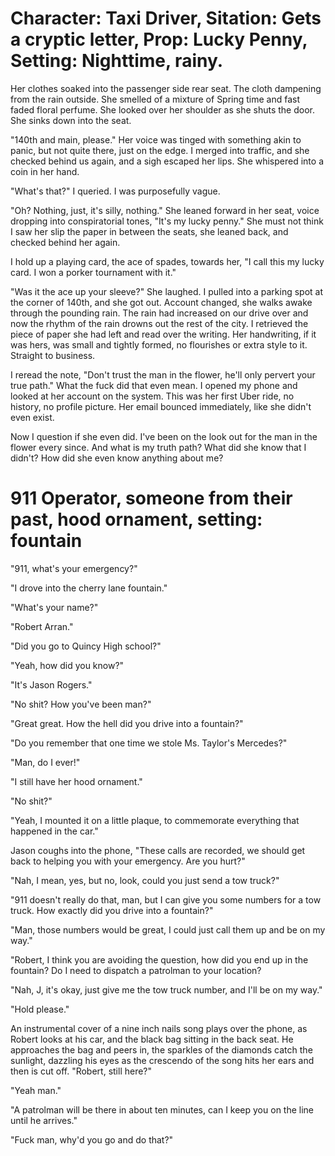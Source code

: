# Character: Taxi Driver, Sitation: Gets a cryptic letter, Prop: Lucky Penny, Setting: Nighttime, rainy.

Her clothes soaked into the passenger side rear seat.  The cloth dampening from the rain outside.  She smelled of a mixture of Spring time and fast faded floral perfume.  She looked over her shoulder as she shuts the door.  She sinks down into the seat.

"140th and main, please."  Her voice was tinged with something akin to panic, but not quite there, just on the edge.  I merged into traffic, and she checked behind us again, and a sigh escaped her lips. She whispered into a coin in her hand.

"What's that?" I queried.  I was purposefully vague.

"Oh? Nothing, just, it's silly, nothing." She leaned forward in her seat, voice dropping into conspiratorial tones, "It's my lucky penny."  She must not think I saw her slip the paper in between the seats, she leaned back, and checked behind her again.

I hold up a playing card, the ace of spades, towards her, "I call this my lucky card.  I won a porker tournament with it."

"Was it the ace up your sleeve?"  She laughed.  I pulled into a parking spot at the corner of 140th, and she got out.  Account changed, she walks awake through the pounding rain.  The rain had increased on our drive over and now the rhythm of the rain drowns out the rest of the city.  I retrieved the piece of paper she had left and read over the writing.  Her handwriting, if it was hers, was small and tightly formed, no flourishes or extra style to it.  Straight to business.

I reread the note, "Don't trust the man in the flower, he'll only pervert your true path."  What the fuck did that even mean.  I opened my phone and looked at her account on the system.  This was her first Uber ride, no history, no profile picture.  Her email bounced immediately, like she didn't even exist.

Now I question if she even did.  I've been on the look out for the man in the flower every since.  And what is my truth path?  What did she know that I didn't?  How did she even know anything about me?

# 911 Operator, someone from their past, hood ornament, setting: fountain

"911, what's your emergency?"

"I drove into the cherry lane fountain."

"What's your name?"

"Robert Arran."

"Did you go to Quincy High school?"

"Yeah, how did you know?"

"It's Jason Rogers."

"No shit? How you've been man?"

"Great great.  How the hell did you drive into a fountain?"

"Do you remember that one time we stole Ms. Taylor's Mercedes?"

"Man, do I ever!"

"I still have her hood ornament."

"No shit?"

"Yeah, I mounted it on a little plaque, to commemorate everything that happened in the car."

Jason coughs into the phone, "These calls are recorded, we should get back to helping you with your emergency.  Are you hurt?"

"Nah, I mean, yes, but no, look, could you just send a tow truck?"

"911 doesn't really do that, man, but I can give you some numbers for a tow truck.  How exactly did you drive into a fountain?"

"Man, those numbers would be great, I could just call them up and be on my way."

"Robert, I think you are avoiding the question, how did you end up in the fountain? Do I need to dispatch a patrolman to your location?

"Nah, J, it's okay, just give me the tow truck number, and I'll be on my way."

"Hold please."

An instrumental cover of a nine inch nails song plays over the phone, as Robert looks at his car, and the black bag sitting in the back seat.  He approaches the bag and peers in, the sparkles of the diamonds catch the sunlight, dazzling his eyes as the crescendo of the song hits her ears and then is cut off.  "Robert, still here?"

"Yeah man."

"A patrolman will be there in about ten minutes, can I keep you on the line until he arrives."

"Fuck man, why'd you go and do that?"